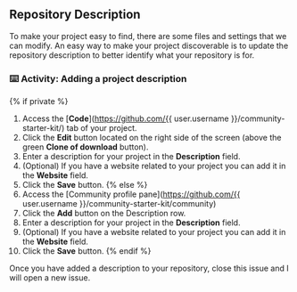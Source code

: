 ## Repository Description

To make your project easy to find, there are some files and settings that we can modify. An easy way to make your project discoverable is to update the repository description to better identify what your repository is for.

### :keyboard: Activity: Adding a project description

{% if private %}
1. Access the [**Code**](https://github.com/{{ user.username }}/community-starter-kit/) tab of your project.
1. Click the **Edit** button located on the right side of the screen (above the green **Clone of download** button).
1. Enter a description for your project in the **Description** field.
1. (Optional) If you have a website related to your project you can add it in the **Website** field.
1. Click the **Save** button.
{% else %}
1. Access the [Community profile pane](https://github.com/{{ user.username }}/community-starter-kit/community)
1. Click the **Add** button on the Description row.
1. Enter a description for your project in the **Description** field.
1. (Optional) If you have a website related to your project you can add it in the **Website** field.
1. Click the **Save** button.
{% endif %}


Once you have added a description to your repository, close this issue and I will open a new issue.
